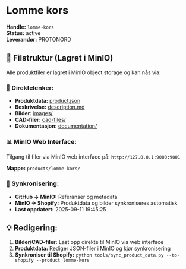 # Lomme kors

**Handle:** `lomme-kors`  
**Status:** active  
**Leverandør:** PROTONORD

## 📁 Filstruktur (Lagret i MinIO)

Alle produktfiler er lagret i MinIO object storage og kan nås via:

### 🔗 Direktelenker:
- **Produktdata:** [product.json](http://127.0.0.1:9000/products/lomme-kors/product.json)
- **Beskrivelse:** [description.md](http://127.0.0.1:9000/products/lomme-kors/description.md)
- **Bilder:** [images/](http://127.0.0.1:9000/products/lomme-kors/images/)
- **CAD-filer:** [cad-files/](http://127.0.0.1:9000/products/lomme-kors/cad-files/)
- **Dokumentasjon:** [documentation/](http://127.0.0.1:9000/products/lomme-kors/documentation/)

### 📊 MinIO Web Interface:
Tilgang til filer via MinIO web interface på:
`http://127.0.0.1:9000:9001`

**Mappe:** `products/lomme-kors/`

### 🔄 Synkronisering:
- **GitHub → MinIO:** Referanser og metadata
- **MinIO → Shopify:** Produktdata og bilder synkroniseres automatisk
- **Last oppdatert:** 2025-09-11 19:45:25

## 💡 Redigering:
1. **Bilder/CAD-filer:** Last opp direkte til MinIO via web interface
2. **Produktdata:** Rediger JSON-filer i MinIO og kjør synkronisering
3. **Synkroniser til Shopify:** `python tools/sync_product_data.py --to-shopify --product lomme-kors`
